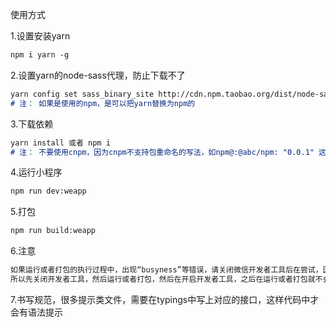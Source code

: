 使用方式

1.设置安装yarn
```markdown
npm i yarn -g
```
2.设置yarn的node-sass代理，防止下载不了
```markdown
yarn config set sass_binary_site http://cdn.npm.taobao.org/dist/node-sass -g
# 注： 如果是使用的npm，是可以把yarn替换为npm的
```
3.下载依赖
```markdown
yarn install 或者 npm i 
# 注： 不要使用cnpm，因为cnpm不支持包重命名的写法，如npm@:@abc/npm: "0.0.1" 这种操作
```
4.运行小程序
```markdown
npm run dev:weapp
```
5.打包
```markdown
npm run build:weapp
```
6.注意
```markdown
如果运行或者打包的执行过程中，出现“busyness”等错误，请关闭微信开发者工具后在尝试，因为刚开启后添加文件之后，可能存在权限问题，
所以先关闭开发者工具，然后运行或者打包，然后在开启开发者工具，之后在运行或者打包就不会出现错误
```
7.书写规范，很多提示类文件，需要在typings中写上对应的接口，这样代码中才会有语法提示
